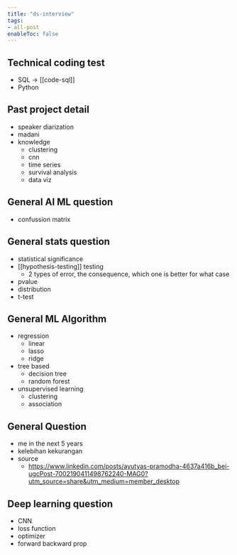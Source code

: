 ```yaml
---
title: "ds-interview"
tags:
- all-post
enableToc: false
---
```


##  Technical coding test
- SQL -> [[code-sql]]
- Python

## Past project detail
- speaker diarization
- madani
- knowledge
	- clustering
	- cnn
	- time series
	- survival analysis
	- data viz

## General AI ML question
- confussion matrix

## General stats question
- statistical significance
- [[hypothesis-testing]] testing
	- 2 types of error, the consequence, which one is better for what case
- pvalue
- distribution
- t-test


## General ML Algorithm
- regression
	- linear
	- lasso
	- ridge
- tree based
	- decision tree
	- random forest
- unsupervised learning
	- clustering
	- association

## General Question
- me in the next 5 years
- kelebihan kekurangan
- source
	- https://www.linkedin.com/posts/ayutyas-pramodha-4637a416b_bei-ugcPost-7002190411498762240-MAG0?utm_source=share&utm_medium=member_desktop

## Deep learning question 
- CNN
- loss function
- optimizer
- forward backward prop